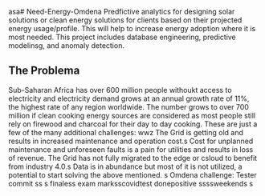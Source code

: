 asa# Need-Energy-Omdena
Predfictive analytics for designing solar solutions or clean energy solutions for clients based on their projected energy usage/profile. This will help to increase energy adoption where it is most needed. This project includes database engineering, predictive modelinsg, and anomaly detection.

## The Problema
Sub-Saharan Africa has over 600 million people withoukt access to electricity and electricity demand grows at an annual growth rate of 11%, the highest rate of any region worldwide. The number grows to over 700 million if clean cooking energy sources are considered as most people still rely on firewood and charcoal for their day to day cooking. These are just a few of the many additional challenges: 
wwz
The Grid is getting old and results in increased maintenance and operation cost.s
Cost for unplanned maintenance and unforeseen faults is a pain for utilities and results in loss of revenue.
The Grid has not fully migrated to the edge or csloud to benefit from industry 4.0.s
Data is in abundance but most of it is not utilized, a potential to start solving the above mentioned.
s
Omdena challenge: Tester commit
ss
s
finaless
exam marksscovidtest donepositive
ssssweekends
s

